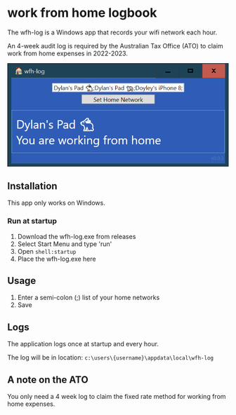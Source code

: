 # work from home logbook
The wfh-log is a Windows app that records your wifi network each hour.

An 4-week audit log is required by the Australian Tax Office (ATO) to claim work from home expenses in 2022-2023.

![The work from home logbook app](docs/example.png)

## Installation
This app only works on Windows.

### Run at startup
1. Download the wfh-log.exe from releases
2. Select Start Menu and type 'run'
3. Open `shell:startup`
4. Place the wfh-log.exe here

## Usage
1. Enter a semi-colon (;) list of your home networks
2. Save

## Logs
The application logs once at startup and every hour.

The log will be in location:
`c:\users\{username}\appdata\local\wfh-log`

## A note on the ATO
You only need a 4 week log to claim the fixed rate method for working from home expenses.

